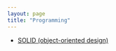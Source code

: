 ```yaml
---
layout: page
title: "Programming"
---
```


* [SOLID (object-oriented design)](https://en.wikipedia.org/wiki/SOLID_(object-oriented_design))
